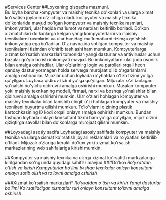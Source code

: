 #Services Center
##Loyxaning qisqacha mazmuni.	
Bu loyha barcha kompyuter va maishiy texnika do'konlari va ularga ximat ko'rsatish joylarini o'z ichiga oladi. 
kompyuter va maishiy texnika do'konlarida mavjud bo'lgan kompyuter va maishiy texnika rasmlari, imkoniyatlari, ular haqida ma'lumot va 
narxlari keltirilib boriladi. Do'kon xizmatchilari do'konlarga kelgan yangi kompyuterlarni va maishiy texnikalarni
rasmlarini va ular haqidagi ma'lumotlarni tizimga qo'shish imkoniyatiga ega bo'ladilar. O'z navbatida sotilgan kompyuter
 va maishiy texnikalarni tizimdan o'chirib tashlashi ham mumkun. Kompyuterlarga xizmat ko'rsatish markazlari tomonidan 
yangi dasturlar va antiviruslar uchun bazalar qo'yib borish imkoniyati mavjud. Bu imkoniyatlarni ular juda osonlik bilan amalga oshiradilar. Ular o'zlarining login va 
parollari orqali hech qanday dastur yozmagan holda serverga murojaat qilib o'zgarishlarni amalga oshiradilar.
	Mijozlar uchun loyhada ro'yhatdan o'tish tizimi yo'lga qo'yilgan. Loyhada qidiruv tizimi yo'lga qo'yilgan.
Mijozalar o'zi tanlagan yo'nalshi bo'yicha qidiruvni amalga oshirishi mumkun. Masalan kompyuter yoki maishiy 
texnikaning modeli, firmasi, narxi va boshqa yo'nalishlar bilan qidiruvni amalga oshirishi mumkin. Ular o'zlari hohlagan kompyuter va maishiy 
texnikalar bilan tanishib chiqib o'zi hohlagan kompyuter va maishiy texnikani buyurtma qilishi mumkun. To'lo'vlarni o'zining 
plastik kartochkasining ID kodi orqali onlayn amalga oshirishi mumkun. Bundan tashqari loyhada onlayn konsultant tizimi ham yo'lga
qo'yilgan, mijoz o'zini qiziqtirga savollar bilan do'konlarga murojaat qilishi mumkun.  

##Loyxadagi asosiy saxifa
 Loyhadagi asosiy sahifada kompyuter va maishiy texnika va ularga xismat ko'rsatish joylari reklamalari va ro'yxatlari keltirilib o'tiladi.
Mijozalr o'zlariga kerakli do'kon yoki xizmat ko'rsatish markazlarining web sahifalariga kirishi mumkin.

##Kompyuter va maishiy texnika va ularga xizmat ko'rsatish markzalariga kirilgandan so'ng unda quyidagi sahiflar mavjud
###Do'kon
*Ro'yxatdan o'tish va kirish*
*Kompyuterlar bo'limi*
*boshqa texnkalar*
*onlayn konsultant*
*onlayn sotib olish va to'lovni amalga oshirish*

###Xizmat ko'rsatish markazlari*
*Ro'yxatdan o'tish va kirish*
*Yangi dasturlar bo'limi*
*Ko'rsatiladigan xizmatlar turi*
*onlayn konsultant*
*to'lovni amalga oshirish*

	   
 
